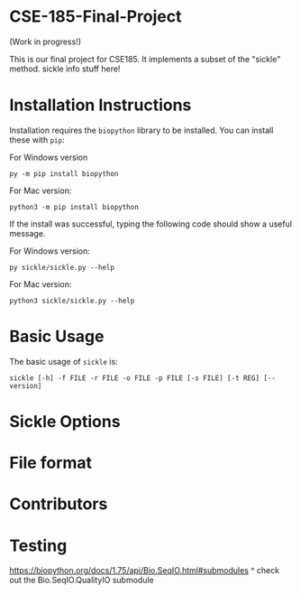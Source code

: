 # CSE-185-Final-Project
(Work in progress!)

This is our final project for CSE185. It implements a subset of the "sickle" method.
sickle info stuff here!

# Installation Instructions
Installation requires the `biopython` library to be installed. You can install these with `pip`:

For Windows version
```
py -m pip install biopython
```
For Mac version:
```
python3 -m pip install biopython
```
If the install was successful, typing the following code should show a useful message.

For Windows version:
```
py sickle/sickle.py --help 
```
For Mac version:
```
python3 sickle/sickle.py --help
```

# Basic Usage
The basic usage of `sickle` is:
```
sickle [-h] -f FILE -r FILE -o FILE -p FILE [-s FILE] [-t REG] [--version]
```
# Sickle Options

# File format

# Contributors

# Testing
https://biopython.org/docs/1.75/api/Bio.SeqIO.html#submodules 
^ check out the  Bio.SeqIO.QualityIO submodule
